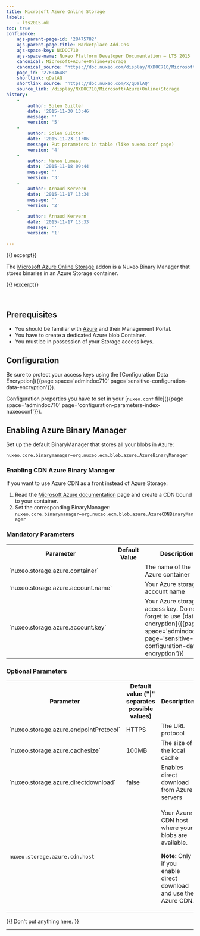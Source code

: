 ```yaml
---
title: Microsoft Azure Online Storage
labels:
    - lts2015-ok
toc: true
confluence:
    ajs-parent-page-id: '28475782'
    ajs-parent-page-title: Marketplace Add-Ons
    ajs-space-key: NXDOC710
    ajs-space-name: Nuxeo Platform Developer Documentation — LTS 2015
    canonical: Microsoft+Azure+Online+Storage
    canonical_source: 'https://doc.nuxeo.com/display/NXDOC710/Microsoft+Azure+Online+Storage'
    page_id: '27604648'
    shortlink: qDalAQ
    shortlink_source: 'https://doc.nuxeo.com/x/qDalAQ'
    source_link: /display/NXDOC710/Microsoft+Azure+Online+Storage
history:
    - 
        author: Solen Guitter
        date: '2015-11-30 13:46'
        message: ''
        version: '5'
    - 
        author: Solen Guitter
        date: '2015-11-23 11:06'
        message: Put parameters in table (like nuxeo.conf page)
        version: '4'
    - 
        author: Manon Lumeau
        date: '2015-11-18 09:44'
        message: ''
        version: '3'
    - 
        author: Arnaud Kervern
        date: '2015-11-17 13:34'
        message: ''
        version: '2'
    - 
        author: Arnaud Kervern
        date: '2015-11-17 13:33'
        message: ''
        version: '1'

---
```

{{! excerpt}}

The&nbsp;[Microsoft Azure Online Storage](https://connect.nuxeo.com/nuxeo/site/marketplace/package/microsoft-azure-online-storage) addon is a Nuxeo Binary Manager that stores binaries in an Azure Storage container.

{{! /excerpt}}

&nbsp;

## Prerequisites

*   You should be familiar with [Azure](https://azure.microsoft.com/en-us/) and their Management Portal.
*   You have to create a dedicated Azure blob Container.
*   You must be in possession of your Storage access keys.

## Configuration

Be sure to protect your access keys using the [Configuration Data Encryption]({{page space='admindoc710' page='sensitive-configuration-data-encryption'}}).

Configuration properties you have to set in your [`nuxeo.conf` file]({{page space='admindoc710' page='configuration-parameters-index-nuxeoconf'}}).

## Enabling Azure Binary Manager

Set up the default BinaryManager that stores all your blobs in Azure:

`nuxeo.core.binarymanager=org.nuxeo.ecm.blob.azure.AzureBinaryManager`

### Enabling CDN Azure Binary Manager

If you want to use Azure CDN as a front instead of Azure Storage:

1.  Read the&nbsp;[Microsoft Azure documentation](https://azure.microsoft.com/en-us/documentation/articles/cdn-overview/)&nbsp;page and create a CDN bound to your container.
2.  Set the corresponding BinaryManager:
    `nuxeo.core.binarymanager=org.nuxeo.ecm.blob.azure.AzureCDNBinaryManager`

### Mandatory Parameters

<table><tbody><tr><th colspan="1">Parameter</th><th colspan="1">Default Value</th><th colspan="1">Description</th></tr><tr><td colspan="1">`nuxeo.storage.azure.container`</td><td colspan="1">&nbsp;</td><td colspan="1">The name of the Azure container</td></tr><tr><td colspan="1">`nuxeo.storage.azure.account.name`</td><td colspan="1">&nbsp;</td><td colspan="1">Your Azure storage account name</td></tr><tr><td colspan="1">`nuxeo.storage.azure.account.key`</td><td colspan="1">&nbsp;</td><td colspan="1">Your Azure storage access key.
Do not forget to use [data encryption]({{page space='admindoc710' page='sensitive-configuration-data-encryption'}})</td></tr></tbody></table>

### Optional Parameters

<table><tbody><tr><th colspan="1">Parameter</th><th colspan="1">Default value ("|" separates possible values)</th><th colspan="1">Description</th></tr><tr><td colspan="1">`nuxeo.storage.azure.endpointProtocol`</td><td colspan="1">HTTPS</td><td colspan="1">The URL protocol</td></tr><tr><td colspan="1">`nuxeo.storage.azure.cachesize`</td><td colspan="1">100MB</td><td colspan="1">The size of the local cache</td></tr><tr><td colspan="1">`nuxeo.storage.azure.directdownload`</td><td colspan="1">false</td><td colspan="1">Enables direct download from Azure servers</td></tr><tr><td colspan="1">

`nuxeo.storage.azure.cdn.host`

</td><td colspan="1">&nbsp;</td><td colspan="1">

Your Azure CDN host where your blobs are available.

**Note:** Only if you enable direct download and use the Azure CDN.

</td></tr></tbody></table>

{{! Don't put anything here. }}

* * *